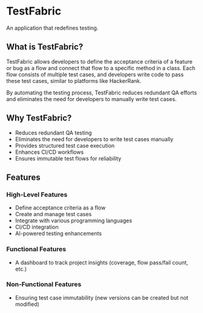 # TestFabric

An application that redefines testing.

## What is TestFabric?

TestFabric allows developers to define the acceptance criteria of a feature or bug as a flow and connect that flow to a specific method in a class. Each flow consists of multiple test cases, and developers write code to pass these test cases, similar to platforms like HackerRank.

By automating the testing process, TestFabric reduces redundant QA efforts and eliminates the need for developers to manually write test cases.

## Why TestFabric?

- Reduces redundant QA testing
- Eliminates the need for developers to write test cases manually
- Provides structured test case execution
- Enhances CI/CD workflows
- Ensures immutable test flows for reliability

## Features

### High-Level Features

- Define acceptance criteria as a flow
- Create and manage test cases
- Integrate with various programming languages
- CI/CD integration
- AI-powered testing enhancements

### Functional Features

- A dashboard to track project insights (coverage, flow pass/fail count, etc.)

### Non-Functional Features

- Ensuring test case immutability (new versions can be created but not modified)
